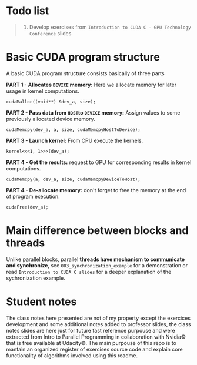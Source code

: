 # Todo list
> 1) Develop exercises from `Introduction to CUDA C - GPU Technology Conference` slides

# Basic CUDA program structure

A basic CUDA program structure consists basically of three parts

**PART 1 - Allocates `DEVICE` memory:** Here we allocate memory for later usage in kernel computations.

	cudaMalloc((void**) &dev_a, size);

**PART 2 - Pass data from `HOST`to `DEVICE` memory:** Assign values to some previously allocated device memory.

	cudaMemcpy(dev_a, a, size, cudaMemcpyHostToDevice);

**PART 3 -	Launch kernel:** From CPU execute the kernels.

	kernel<<<1, 1>>>(dev_a);

**PART 4 -	Get the results:** request to GPU for corresponding results in kernel computations.

	cudaMemcpy(a, dev_a, size, cudaMemcpyDeviceToHost);

**PART 4 -	De-allocate memory:** don't forget to free the memory at the end of program execution.

	cudaFree(dev_a);

# Main difference between blocks and threads

Unlike parallel blocks, parallel **threads have mechanism to communicate and synchronize**, see `003_synchronization_example` for a demonstration or read `Introduction to CUDA C slides` for a deeper explanation of the sychronization example.

# Student notes

The class notes here presented are not of my property except the exercices development and some additional notes added to professor slides, the class notes slides are here just for future fast reference purpouse and were extracted from Intro to Parallel Programming in collaboration with Nvidia© that is free available at Udacity©.
The main purpouse of this repo is to mantain an organized register of exercises source code and explain core functionality of algorithms involved using this readme.